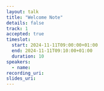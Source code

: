 ```yaml
---
layout: talk
title: "Welcome Note"
details: false
track: 1
accepted: true
timeslot:
  start: 2024-11-11T09:00:00+01:00
  end: 2024-11-11T09:10:00+01:00
  duration: 10
speakers: 
  - name: 
recording_uri: 
slides_uri: 
---
```


<!-- empty //-->
